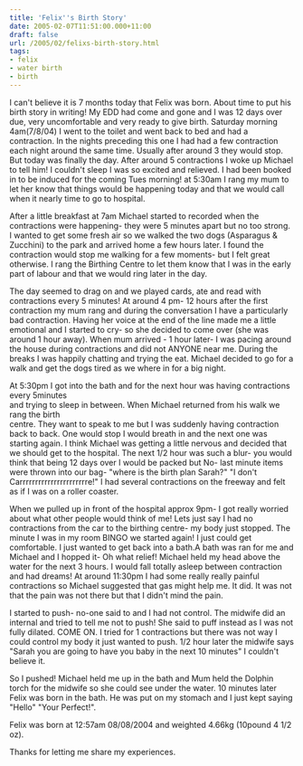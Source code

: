 ```yaml
---
title: 'Felix''s Birth Story'
date: 2005-02-07T11:51:00.000+11:00
draft: false
url: /2005/02/felixs-birth-story.html
tags: 
- felix
- water birth
- birth
---
```


I can't believe it is 7 months today that Felix was born. About time to put his birth story in writing! My EDD had come and gone and I was 12 days over due, very uncomfortable and very ready to give birth. Saturday morning 4am(7/8/04) I went to the toilet and went back to bed and had a contraction. In the nights preceding this one I had had a few contraction each night around the same time. Usually after around 3 they would stop. But today was finally the day. After around 5 contractions I woke up Michael to tell him! I couldn't sleep I was so excited and relieved. I had been booked in to be induced for the coming Tues morning! at 5:30am I rang my mum to let her know that things would be happening today and that we would call when it nearly time to go to hospital.  
  
After a little breakfast at 7am Michael started to recorded when the contractions were happening- they were 5 minutes apart but no too strong. I wanted to get some fresh air so we walked the two dogs (Asparagus & Zucchini) to the park and arrived home a few hours later. I found the contraction would stop me walking for a few moments- but I felt great otherwise. I rang the Birthing Centre to let them know that I was in the early part of labour and that we would ring later in the day.  
  
The day seemed to drag on and we played cards, ate and read with contractions every 5 minutes! At around 4 pm- 12 hours after the first contraction my mum rang and during the conversation I have a particularly bad contraction. Having her voice at the end of the line made me a little emotional and I started to cry- so she decided to come over (she was around 1 hour away). When mum arrived - 1 hour later- I was pacing around the house during contractions and did not ANYONE near me. During the breaks I was happily chatting and trying the eat. Michael decided to go for a walk and get the dogs tired as we where in for a big night.  
  
At 5:30pm I got into the bath and for the next hour was having contractions every 5minutes  
and trying to sleep in between. When Michael returned from his walk we rang the birth  
centre. They want to speak to me but I was suddenly having contraction back to back. One would stop I would breath in and the next one was starting again. I think Michael was getting a little nervous and decided that we should get to the hospital. The next 1/2 hour was such a blur- you would think that being 12 days over I would be packed but No- last minute items were thrown into our bag- "where is the birth plan Sarah?" "I don't Carrrrrrrrrrrrrrrrrrrrrre!" I had several contractions on the freeway and felt as if I was on a roller coaster.  
  
When we pulled up in front of the hospital approx 9pm- I got really worried about what other people would think of me! Lets just say I had no contractions from the car to the birthing centre- my body just stopped. The minute I was in my room BINGO we started again! I just could get comfortable. I just wanted to get back into a bath.A bath was ran for me and Michael and I hopped it- Oh what relief! Michael held my head above the water for the next 3 hours. I would fall totally asleep between contraction and had dreams! At around 11:30pm I had some really really painful contractions so Michael suggested that gas might help me. It did. It was not that the pain was not there but that I didn't mind the pain.  
  
I started to push- no-one said to and I had not control. The midwife did an internal and tried to tell me not to push! She said to puff instead as I was not fully dilated. COME ON. I tried for 1 contractions but there was not way I could control my body it just wanted to push. 1/2 hour later the midwife says "Sarah you are going to have you baby in the next 10 minutes" I couldn't believe it.  
  
So I pushed! Michael held me up in the bath and Mum held the Dolphin torch for the midwife so she could see under the water. 10 minutes later Felix was born in the bath. He was put on my stomach and I just kept saying "Hello" "Your Perfect!".  
  
Felix was born at 12:57am 08/08/2004 and weighted 4.66kg (10pound 4 1/2 oz).  
  
  
Thanks for letting me share my experiences.